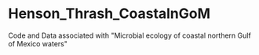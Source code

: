 # Henson_Thrash_CoastalnGoM
Code and Data associated with "Microbial ecology of coastal northern Gulf of Mexico waters"
